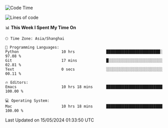 <!--START_SECTION:waka-->
![Code Time](http://img.shields.io/badge/Code%20Time-1%2C955%20hrs%2022%20mins-blue)

![Lines of code](https://img.shields.io/badge/From%20Hello%20World%20I%27ve%20Written-306.1%20thousand%20lines%20of%20code-blue)

📊 **This Week I Spent My Time On** 

```text
🕑︎ Time Zone: Asia/Shanghai

💬 Programming Languages: 
Python                   10 hrs              ████████████████████████░   97.08 % 
Git                      17 mins             █░░░░░░░░░░░░░░░░░░░░░░░░   02.81 % 
Text                     0 secs              ░░░░░░░░░░░░░░░░░░░░░░░░░   00.11 % 

🔥 Editors: 
Emacs                    10 hrs 18 mins      █████████████████████████   100.00 % 

💻 Operating System: 
Mac                      10 hrs 18 mins      █████████████████████████   100.00 % 
```


 Last Updated on 15/05/2024 01:33:50 UTC
<!--END_SECTION:waka-->
